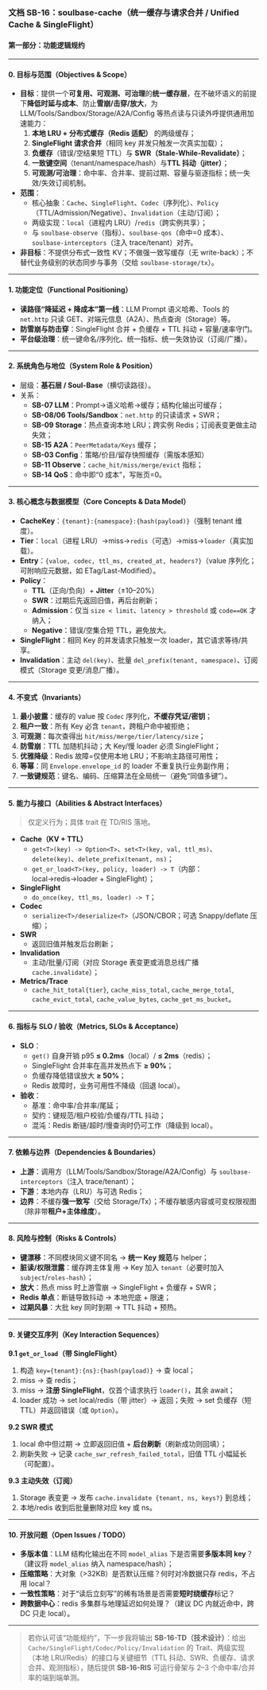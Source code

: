 ﻿### **文档 SB-16：soulbase-cache（统一缓存与请求合并 / Unified Cache & SingleFlight）**

#### **第一部分：功能逻辑规约**

------

#### **0. 目标与范围（Objectives & Scope）**

- **目标**：提供一个**可复用、可观测、可治理**的**统一缓存层**，在不破坏语义的前提下**降低时延与成本**、防止**雪崩/击穿/放大**，为 LLM/Tools/Sandbox/Storage/A2A/Config 等热点读与只读外呼提供通用加速能力：
  1. **本地 LRU + 分布式缓存（Redis 适配）** 的两级缓存；
  2. **SingleFlight 请求合并**（相同 key 并发只触发一次真实加载）；
  3. **负缓存**（错误/空结果短 TTL）与 **SWR（Stale-While-Revalidate）**；
  4. **一致键空间**（tenant/namespace/hash）与**TTL 抖动（jitter）**；
  5. **可观测/可治理**：命中率、合并率、提前过期、容量与驱逐指标；统一失效/失效订阅机制。
- **范围**：
  - 核心抽象：`Cache`、`SingleFlight`、`Codec`（序列化）、`Policy`（TTL/Admission/Negative）、`Invalidation`（主动/订阅）；
  - 两级实现：`local`（进程内 LRU）/`redis`（跨实例共享）；
  - 与 `soulbase-observe`（指标）、`soulbase-qos`（命中=0 成本）、`soulbase-interceptors`（注入 trace/tenant）对齐。
- **非目标**：不提供分布式一致性 KV；不做强一致写缓存（无 write-back）；不替代业务级别的状态同步与事务（交给 `soulbase-storage/tx`）。

------

#### **1. 功能定位（Functional Positioning）**

- **读路径“降延迟 + 降成本”第一线**：LLM Prompt 语义哈希、Tools 的 `net.http` 只读 GET、对端元信息（A2A）、热点查询（Storage）等。
- **防雪崩与防击穿**：SingleFlight 合并 + 负缓存 + TTL 抖动 + 容量/速率守门。
- **平台级治理**：统一键命名/序列化、统一指标、统一失效协议（订阅/广播）。

------

#### **2. 系统角色与地位（System Role & Position）**

- 层级：**基石层 / Soul-Base**（横切读路径）。
- 关系：
  - **SB-07 LLM**：Prompt→语义哈希→缓存；结构化输出可缓存；
  - **SB-08/06 Tools/Sandbox**：`net.http` 的只读请求 + SWR；
  - **SB-09 Storage**：热点查询本地 LRU；跨实例 Redis；订阅表变更做主动失效；
  - **SB-15 A2A**：`PeerMetadata/Keys` 缓存；
  - **SB-03 Config**：策略/价目/留存快照缓存（需版本感知）
  - **SB-11 Observe**：`cache_hit/miss/merge/evict` 指标；
  - **SB-14 QoS**：命中即“0 成本”，写账页=0。

------

#### **3. 核心概念与数据模型（Core Concepts & Data Model）**

- **CacheKey**：`{tenant}:{namespace}:{hash(payload)}`（强制 tenant 维度）。
- **Tier**：`local`（进程 LRU）→miss→`redis`（可选）→miss→`loader`（真实加载）。
- **Entry**：`{value, codec, ttl_ms, created_at, headers?}`（value 序列化；可附响应元数据，如 ETag/Last-Modified）。
- **Policy**：
  - **TTL**（正向/负向）+ **Jitter**（±10–20%）
  - **SWR**：过期后先返回旧值，再后台刷新；
  - **Admission**：仅当 `size < limit`、`latency > threshold` 或 `code==OK` 才纳入；
  - **Negative**：错误/空集合短 TTL，避免放大。
- **SingleFlight**：相同 Key 的并发请求只触发一次 loader，其它请求等待/共享。
- **Invalidation**：主动 `del(key)`、批量 `del_prefix(tenant, namespace)`、订阅模式（Storage 变更/消息广播）。

------

#### **4. 不变式（Invariants）**

1. **最小披露**：缓存的 value 按 `Codec` 序列化，**不缓存凭证/密钥**；
2. **租户一致**：所有 Key 必含 `tenant`，跨租户命中被拒绝；
3. **可观测**：每次查得出 `hit/miss/merge/tier/latency/size`；
4. **防雪崩**：TTL 加随机抖动；大 Key/慢 loader 必须 SingleFlight；
5. **优雅降级**：Redis 故障=仅使用本地 LRU；不影响主路径可用性；
6. **等幂**：同 `Envelope.envelope_id` 的 loader 不重复执行业务副作用；
7. **一致键规范**：键名、编码、压缩算法在全局统一（避免“同值多键”）。

------

#### **5. 能力与接口（Abilities & Abstract Interfaces）**

> 仅定义行为；具体 trait 在 TD/RIS 落地。

- **Cache（KV + TTL）**
  - `get<T>(key) -> Option<T>`、`set<T>(key, val, ttl_ms)`、`delete(key)`、`delete_prefix(tenant, ns)`；
  - `get_or_load<T>(key, policy, loader) -> T`（内部：local→redis→loader + SingleFlight）；
- **SingleFlight**
  - `do_once(key, ttl_ms, loader) -> T`；
- **Codec**
  - `serialize<T>/deserialize<T>`（JSON/CBOR；可选 Snappy/deflate 压缩）；
- **SWR**
  - 返回旧值并触发后台刷新；
- **Invalidation**
  - 主动/批量/订阅（对应 Storage 表变更或消息总线广播 `cache.invalidate`）；
- **Metrics/Trace**
  - `cache_hit_total{tier}`, `cache_miss_total`, `cache_merge_total`, `cache_evict_total`, `cache_value_bytes`, `cache_get_ms_bucket`。

------

#### **6. 指标与 SLO / 验收（Metrics, SLOs & Acceptance）**

- **SLO**：
  - `get()` 自身开销 p95 **≤ 0.2ms**（local）/ **≤ 2ms**（redis）；
  - SingleFlight 合并率在高并发热点下 **≥ 90%**；
  - 负缓存降低错误放大 **≥ 50%**；
  - Redis 故障时，业务可用性不降级（回退 local）。
- **验收**：
  - 基准：命中率/合并率/尾延；
  - 契约：键规范/租户校验/负缓存/TTL 抖动；
  - 混沌：Redis 断链/超时/慢查询时仍可工作（降级到 local）。

------

#### **7. 依赖与边界（Dependencies & Boundaries）**

- **上游**：调用方（LLM/Tools/Sandbox/Storage/A2A/Config）与 `soulbase-interceptors`（注入 trace/tenant）；
- **下游**：本地内存（LRU）与可选 Redis；
- **边界**：不缓存**强一致写**（交给 Storage/Tx）；不缓存敏感内容或可变权限视图（除非带**租户+主体维度**）。

------

#### **8. 风险与控制（Risks & Controls）**

- **键漂移**：不同模块同义键不同名 → **统一 Key 规范**与 helper；
- **脏读/权限泄露**：缓存跨主体复用 → Key 加入 `tenant`（必要时加入 `subject`/`roles-hash`）；
- **放大**：热点 miss 时上游雪崩 → SingleFlight + 负缓存 + SWR；
- **Redis 单点**：断链导致抖动 → 本地兜底 + 限速；
- **过期风暴**：大批 key 同时到期 → TTL 抖动 + 预热。

------

#### **9. 关键交互序列（Key Interaction Sequences）**

**9.1 `get_or_load`（带 SingleFlight）**

1. 构造 `key={tenant}:{ns}:{hash(payload)}` → 查 local；
2. miss → 查 redis；
3. miss → **注册 SingleFlight**，仅首个请求执行 `loader()`，其余 await；
4. loader 成功 → set local/redis（带 jitter）→ 返回；失败 → set 负缓存（短 TTL）并返回错误（或 `Option`）。

**9.2 SWR 模式**

1. local 命中但过期 → 立即返回旧值 + **后台刷新**（刷新成功则回填）；
2. 刷新失败 → 记录 `cache_swr_refresh_failed_total`，旧值 TTL 小幅延长（可配置）。

**9.3 主动失效（订阅）**

1. Storage 表变更 → 发布 `cache.invalidate {tenant, ns, keys?}` 到总线；
2. 本地/redis 收到后批量删除对应 key 或 ns。

------

#### **10. 开放问题（Open Issues / TODO）**

- **多版本值**：LLM 结构化输出在不同 `model_alias` 下是否需要**多版本同 key**？（建议将 `model_alias` 纳入 namespace/hash）；
- **压缩策略**：大对象（>32KB）是否默认压缩？何时对冷数据只存 redis，不占用 local？
- **一致性策略**：对于“读后立刻写”的稀有场景是否需要**短时绕缓存**标记？
- **跨数据中心**：redis 多集群与地理延迟如何处理？（建议 DC 内就近命中，跨 DC 只走 local）。

------

> 若你认可该“功能规约”，下一步我将输出 **SB-16-TD（技术设计）**：给出 `Cache/SingleFlight/Codec/Policy/Invalidation` 的 Trait、两级实现（本地 LRU/Redis）的接口与关键细节（TTL 抖动、SWR、负缓存、请求合并、观测指标），随后提供 **SB-16-RIS** 可运行骨架与 2–3 个命中率/合并率的端到端单测。

